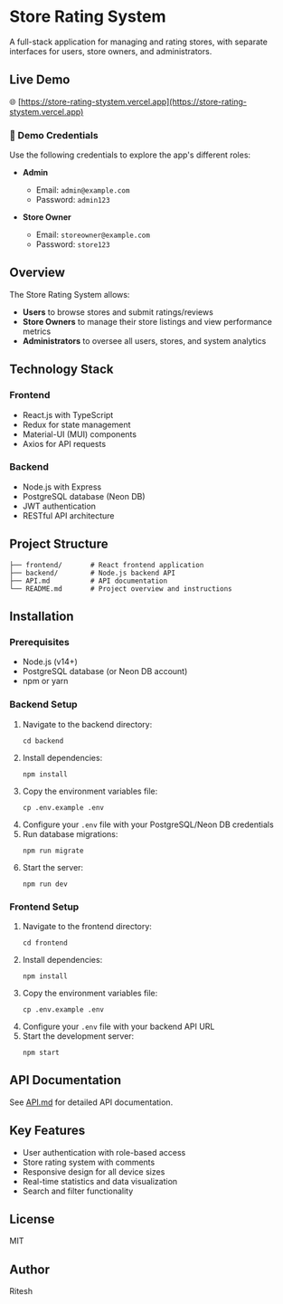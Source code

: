 # Store Rating System

A full-stack application for managing and rating stores, with separate interfaces for users, store owners, and administrators.

## Live Demo

🌐 [https://store-rating-stystem.vercel.app](https://store-rating-stystem.vercel.app)

### 🔐 Demo Credentials

Use the following credentials to explore the app's different roles:

- **Admin**
  - Email: `admin@example.com`
  - Password: `admin123`

- **Store Owner**
  - Email: `storeowner@example.com`
  - Password: `store123`

## Overview

The Store Rating System allows:
- **Users** to browse stores and submit ratings/reviews
- **Store Owners** to manage their store listings and view performance metrics
- **Administrators** to oversee all users, stores, and system analytics

## Technology Stack

### Frontend
- React.js with TypeScript
- Redux for state management
- Material-UI (MUI) components
- Axios for API requests

### Backend
- Node.js with Express
- PostgreSQL database (Neon DB)
- JWT authentication
- RESTful API architecture

## Project Structure

```
├── frontend/       # React frontend application
├── backend/        # Node.js backend API
├── API.md          # API documentation
└── README.md       # Project overview and instructions
```

## Installation

### Prerequisites
- Node.js (v14+)
- PostgreSQL database (or Neon DB account)
- npm or yarn

### Backend Setup
1. Navigate to the backend directory:
   ```
   cd backend
   ```
2. Install dependencies:
   ```
   npm install
   ```
3. Copy the environment variables file:
   ```
   cp .env.example .env
   ```
4. Configure your `.env` file with your PostgreSQL/Neon DB credentials
5. Run database migrations:
   ```
   npm run migrate
   ```
6. Start the server:
   ```
   npm run dev
   ```

### Frontend Setup
1. Navigate to the frontend directory:
   ```
   cd frontend
   ```
2. Install dependencies:
   ```
   npm install
   ```
3. Copy the environment variables file:
   ```
   cp .env.example .env
   ```
4. Configure your `.env` file with your backend API URL
5. Start the development server:
   ```
   npm start
   ```

## API Documentation

See [API.md](API.md) for detailed API documentation.

## Key Features

- User authentication with role-based access
- Store rating system with comments
- Responsive design for all device sizes
- Real-time statistics and data visualization
- Search and filter functionality

## License

MIT

## Author

Ritesh 
